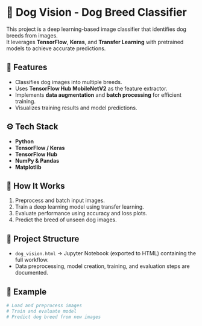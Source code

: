 # 🐶 Dog Vision - Dog Breed Classifier

This project is a deep learning-based image classifier that identifies dog breeds from images.  
It leverages **TensorFlow**, **Keras**, and **Transfer Learning** with pretrained models to achieve accurate predictions.

## 📌 Features
- Classifies dog images into multiple breeds.  
- Uses **TensorFlow Hub MobileNetV2** as the feature extractor.  
- Implements **data augmentation** and **batch processing** for efficient training.  
- Visualizes training results and model predictions.  

## ⚙️ Tech Stack
- **Python**
- **TensorFlow / Keras**
- **TensorFlow Hub**
- **NumPy & Pandas**
- **Matplotlib**

## 🚀 How It Works
1. Preprocess and batch input images.  
2. Train a deep learning model using transfer learning.  
3. Evaluate performance using accuracy and loss plots.  
4. Predict the breed of unseen dog images.  

## 📂 Project Structure
- `dog_vision.html` → Jupyter Notebook (exported to HTML) containing the full workflow.  
- Data preprocessing, model creation, training, and evaluation steps are documented.  

## 📸 Example
```python
# Load and preprocess images
# Train and evaluate model
# Predict dog breed from new images
